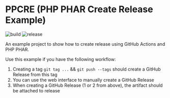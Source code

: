 # PPCRE (PHP PHAR Create Release Example)

![build](https://github.com/sergeyklay/gh-actions-php-phar-create-release-example/workflows/build/badge.svg)
![release](https://github.com/sergeyklay/gh-actions-php-phar-create-release-example/workflows/release/badge.svg)

An example project to show how to create release using GitHub Actions and PHP
PHAR.

Use this example if you have the following workflow:

1. Creating a tag `git tag ...` && `git push --tags` should create a GitHub
   Release from this tag
2. You can use the web interface to manually create a GitHub Release
3. When creating a GitHub Release (1 or 2 from above), the artifact should be
   attached to release
